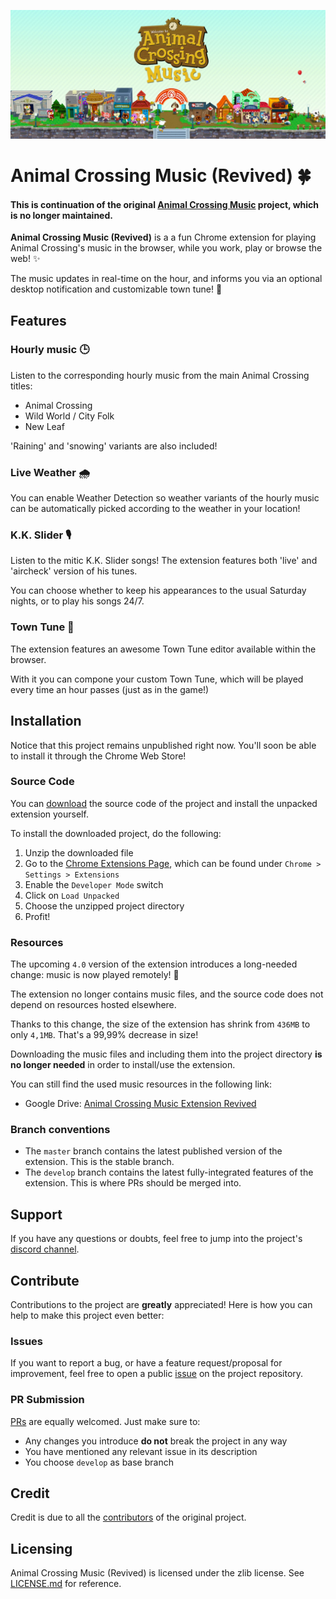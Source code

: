 ![Project Banner](docs/banner.png)

# Animal Crossing Music (Revived) 🍀
#### This is continuation of the original [Animal Crossing Music](https://github.com/animal-crossing-music-extension/Animal-Crossing-Music-Extension) project, which is no longer maintained.
 
**Animal Crossing Music (Revived)** is a a fun Chrome extension for playing Animal Crossing's
music in the browser, while you work, play or browse the web! ✨

The music updates in real-time on the hour, and informs you via an optional desktop notification and customizable town tune! 🌱

## Features
### Hourly music 🕒
Listen to the corresponding hourly music from the main Animal Crossing titles:
  - Animal Crossing
  - Wild World / City Folk
  - New Leaf

'Raining' and 'snowing' variants are also included!

### Live Weather 🌧
You can enable Weather Detection so weather variants of the hourly music can be automatically picked according to the weather in your location!

### K.K. Slider 🎙
Listen to the mitic K.K. Slider songs! The extension features both 'live' and 'aircheck' version of his tunes.

You can choose whether to keep his appearances to the usual Saturday nights, or to play his songs 24/7.


### Town Tune 🎵
The extension features an awesome Town Tune editor available within the browser.

With it you can compone your custom Town Tune, which will be played every time an hour passes (just as in the game!)

## Installation
Notice that this project remains unpublished right now. You'll soon be able to install it through the Chrome Web Store!

### Source Code
You can [download](https://github.com/PikaDude/Animal-Crossing-Music-Extension/archive/develop.zip) the source code of the project and install the unpacked extension yourself.

To install the downloaded project, do the following:
1. Unzip the downloaded file
2. Go to the [Chrome Extensions Page](chrome://extensions/), which can be found under `Chrome > Settings > Extensions` 
3. Enable the `Developer Mode` switch
4. Click on `Load Unpacked`
5. Choose the unzipped project directory
6. Profit!

### Resources
The upcoming `4.0` version of the extension introduces a long-needed change: music is now played remotely! 🎉

The extension no longer contains music files, and the source code does not depend on resources hosted elsewhere.

Thanks to this change, the size of the extension has shrink from `436MB` to only `4,1MB`. That's a 99,99% decrease in size!

Downloading the music files and including them into the project directory **is no longer needed** in order to install/use the extension. 

You can still find the used music resources in the following link:
- Google Drive: [Animal Crossing Music Extension Revived](https://drive.google.com/open?id=1QjG8QjPt_IKgzZRzmnoH8KTGwTsWSLsR)

### Branch conventions
- The `master` branch contains the latest published version of the extension. This is the stable branch.
- The `develop` branch contains the latest fully-integrated features of the extension. This is where PRs should be merged into. 

## Support
If you have any questions or doubts, feel free to jump into the project's [discord channel](https://discordapp.com/invite/4FMrEF8).

## Contribute
Contributions to the project are **greatly** appreciated! Here is how you can help to make this project even better:
### Issues
If you want to report a bug, or have a feature request/proposal for improvement, feel free to open a public [issue](https://github.com/PikaDude/Animal-Crossing-Music-Extension/issues) on the project repository.

### PR Submission
[PRs](https://github.com/PikaDude/Animal-Crossing-Music-Extension/pulls) are equally welcomed. Just make sure to:

* Any changes you introduce **do not** break the project in any way
* You have mentioned any relevant issue in its description
* You choose `develop` as base branch


## Credit
Credit is due to all the [contributors](https://github.com/animal-crossing-music-extension/Animal-Crossing-Music-Extension/graphs/contributors) of the original project.


## Licensing
Animal Crossing Music (Revived) is licensed under the zlib license. See [LICENSE.md](./LICENSE.md) for reference.
